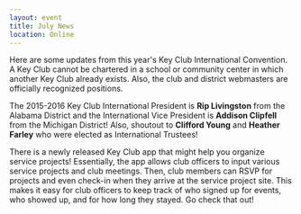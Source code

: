 ```yaml
---
layout: event
title: July News
location: Online
---
```

Here are some updates from this year's Key Club International Convention. A Key Club cannot be chartered in a school or community center in which another Key Club already exists. Also, the club and district webmasters are officially recognized positions. 

The 2015-2016 Key Club International President is **Rip Livingston** from the Alabama District and the International Vice President is **Addison Clipfell** from the Michigan District! Also, shoutout to **Clifford Young** and **Heather Farley** who were elected as International Trustees! 

There is a newly released Key Club app that might help you organize service projects! Essentially, the app allows club officers to input various service projects and club meetings. Then, club members can RSVP for projects and even check-in when they arrive at the service project site. This makes it easy for club officers to keep track of who signed up for events, who showed up, and for how long they stayed. Go check that out!